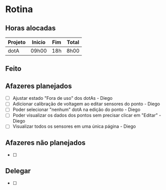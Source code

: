# Rotina

## Horas alocadas

Projeto | Inicio | Fim | Total
--------|-------|-------|------
dotA    | 09h00 | 18h | 8h00

## Feito



## Afazeres planejados

- [ ] Ajustar estado "Fora de uso" dos dotAs - Diego
- [ ] Adicionar calibração de voltagem ao editar sensores do ponto - Diego
- [ ] Poder selecionar "nenhum" dotA na edição do ponto - Diego
- [ ] Poder visualizar os dados dos pontos sem precisar clicar em "Editar" - Diego
- [ ] Visualizar todos os sensores em uma única página - Diego

## Afazeres não planejados

- [ ] 

## Delegar

- [ ] 

<!--stackedit_data:
eyJoaXN0b3J5IjpbLTEzODk5MTIwODUsLTEzNDIyMDUwODksLT
gwNTM4OTIxNSwxMTA2Nzk2OTMxLDc4MTE0OTMyLC0xMTcwMjA4
ODEzLC0xOTg4NzU5NTE0LDkwMzczNzU1OCwtODMxNjQwMjYxLD
E5ODk4OTYyMzUsMTQ0OTM1NTUwLC0xNDkxMzUzNjUwLDUxNzI0
NzA2MiwtNjY4MTYyNDIyLC01OTE0MjU5OTgsLTYyOTg3MTIyMi
wxNjM2MDM1NTc4LC0xNDg2Mjc0MzAxLC0xMTYxODE3LDc2NTQ5
ODIxOV19
-->